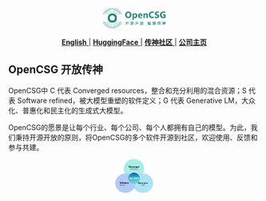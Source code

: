<p align="center">
  <img src="https://github.com/OpenCSGs/.github/blob/main/profile/logo.svg" width="25%" />
</p>
<div align="center">

[ **English** ](https://github.com/OpenCSGs/.github/blob/main/profile/README_EN.md) | [ **HuggingFace** ](https://huggingface.co/opencsg) | [ **传神社区** ](https://portal.opencsg.com/models) | [ **公司主页** ](https://www.opencsg.com/)
</div>

## OpenCSG 开放传神
OpenCSG中 C 代表 Converged resources，整合和充分利用的混合资源；S 代表 Software refined，被大模型重塑的软件定义；G 代表 Generative LM，大众化、普惠化和民主化的生成式大模型。

OpenCSG的愿景是让每个行业、每个公司、每个人都拥有自己的模型。为此，我们秉持开源开放的原则，将OpenCSG的多个软件开源到社区，欢迎使用、反馈和参与共建。

<p align="center">
  <img src="https://github.com/OpenCSGs/.github/blob/main/profile/vision.png" width="15%" />
</p>
<div align="center">
